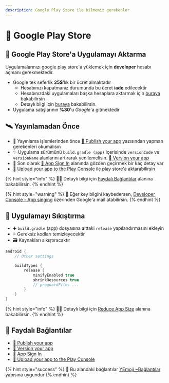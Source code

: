 ```yaml
---
description: Google Play Store ile bilmemiz gerekenler
---
```


# 👜 Google Play Store

## 🚙 Google Play Store'a Uygulamayı Aktarma

Uygulamalarınızı google play store'a yüklemek için **developer** hesabı açmanı gerekmektedir.

* Google tek seferlik **25$**'lık bir ücret almaktadır
  * Hesabınızı kapatmanız durumunda bu ücret **iade** edilecektir
  * Hesabınızdaki uygulamaları başka hesaplara aktarmak için [buraya](https://play.google.com/apps/publish/?account=6847951054083969806#AppTransferPlace) bakabilirsin
  * Detaylı bilgi için [buraya](https://support.appmachine.com/hc/en-us/articles/218378068-Transfer-your-app-from-one-Google-Play-developer-account-to-another) bakabilirsin.
* Uygulama satışlarının **%30**'u _Google_'a gitmektedir

## 🛰️ Yayınlamadan Önce

* 👀 Yayınlama işlemlerinden önce [📖 Publish your app](https://developer.android.com/studio/publish) yazısından yapman gerekenleri okumalısın
* ✨ Uygulama sürümünü `build.gradle (app)` içerisinde `versionCode` ve `versionName` alanlarını artırarak yenilemelisin. [📖 Version your app](https://developer.android.com/studio/publish/versioning)
* 👀 Son olarak [📖 App Sign In](https://developer.android.com/studio/publish/app-signing) alanında gözden geçirmek bir kaç detay var
* [🚀 Upload your app to the Play Console](https://developer.android.com/studio/publish/upload-bundle) ile play store'a aktarabilirsin

{% hint style="info" %}
‍🧙‍♂ Detaylı bilgi için [Faydalı Bağlantılar](google-play-store.md#faydali-baglantilar) alanına bakabilirsin.
{% endhint %}

{% hint style="warning" %}
📢 Eğer key bilgini kaybedersen, [Developer Console - App singing](https://play.google.com/apps/publish/?account=8950082947306358822#KeyManagementPlace:p=com.yemreak.depremya&appid=4975744681878245790) üzerinden Google'a mail atabilirsin.
{% endhint %}

## 🦶 Uygulamayı Sıkıştırma

* ➕ `build.gradle` \(app\) dosyasına alttaki `release` yapılandırmasını ekleyin
* 💦 Gereksiz kodları temizleyecektir
* 🗃️ Kaynakları sıkıştıracaktır

```groovy
android {
    // Other settings

    buildTypes {
        release {
            minifyEnabled true
            shrinkResources true
            // proguardFiles ...
        }
    }
}
```

{% hint style="info" %}
‍🧙‍♂ Detaylı bilgi için [Reduce App Size](https://developer.android.com/topic/performance/reduce-apk-size) alanına bakabilirsin.
{% endhint %}

## 🔗 Faydalı Bağlantılar

* [📖 Publish your app](https://developer.android.com/studio/publish)
* [📖 Version your app](https://developer.android.com/studio/publish/versioning)
* [📖 App Sign In](https://developer.android.com/studio/publish/app-signing)
* [📖 Upload your app to the Play Console](https://developer.android.com/studio/publish/upload-bundle)

{% hint style="success" %}
🚀 Bu alandaki bağlantılar [YEmoji ~Bağlantılar](https://emoji.yemreak.com/kullanim/baglantilar) yapısına uygundur
{% endhint %}

